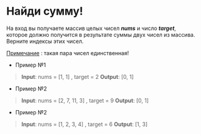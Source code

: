  # Найди сумму!


На вход вы получаете массив целых чисел ***nums*** и число ***target***, которое должно получится в результате суммы двух чисел из массива.
Верните индексы этих чисел.

<u>Примечание</u> : такая пара чисел единственная!

* Пример №1
> **Input**: nums = [1, 1] , target = 2
> **Output**: [0, 1]

* Пример №2
> **Input**: nums = [2, 7, 11, 3] , target = 9
> **Output**: [0, 1]


* Пример №2
> **Input**: nums = [1, 2, 3, 4] , target = 6
> **Output**: [1, 3]

